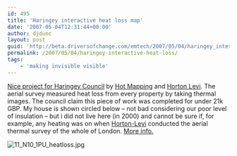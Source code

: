 ```yaml
---
id: 495
title: 'Haringey interactive heat loss map'
date: '2007-05-04T12:31:44+00:00'
author: djdunc
layout: post
guid: 'http://beta.driversofchange.com/emtech/2007/05/04/haringey_interactive_heat_loss/'
permalink: /2007/05/04/haringey-interactive-heat-loss/
tags:
    - 'making invisible visible'
---
```


[Nice project for Haringey Council](http://www.seeit.co.uk/haringey/Map.cfm) by [Hot Mapping](http://www.hotmapping.co.uk/london/index.htm/) and [Horton Levi](http://www.hortonlevi.co.uk/). The aerial survey measured heat loss from every property by taking thermal images. The council claim this piece of work was completed for under 21k GBP. My house is shown circled below – not bad considering our poor level of insulation – but i did not live here (in 2000) and cannot be sure if, for example, any heating was on when [Horton-Levi](http://www.hortonlevi.co.uk/) conducted the aerial thermal survey of the whole of London. [More info.](http://www.haringey.gov.uk/index/housing_and_planning/housing/housingadvice/homeheatloss.htm)

![11_N10_1PU_heatloss.jpg](https://i0.wp.com/www.driversofchange.com/wp-content/uploads/mt-old/emtech/images/11_N10_1PU_heatloss.jpg?w=1170)